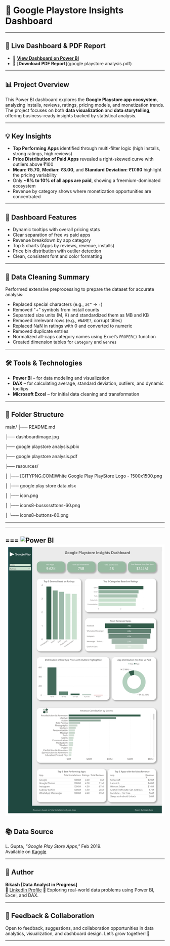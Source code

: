 # 📱 Google Playstore Insights Dashboard
---
## 🔗 Live Dashboard & PDF Report

- 🔗 [**View Dashboard on Power BI**](https://app.powerbi.com/view?r=eyJrIjoiYTk2OWY5MjEtZjgzOC00M2UxLTgyODUtZGVlN2YwZDc4ZDZjIiwidCI6ImM2ZTU0OWIzLTVmNDUtNDAzMi1hYWU5LWQ0MjQ0ZGM1YjJjNCJ9)
- 📄 [**Download PDF Report**](google playstore analysis.pdf)

---

## 📊 Project Overview

This Power BI dashboard explores the **Google Playstore app ecosystem**, analyzing installs, reviews, ratings, pricing models, and monetization trends. The project focuses on both **data visualization** and **data storytelling**, offering business-ready insights backed by statistical analysis.

---

## 💡 Key Insights

- **Top Performing Apps** identified through multi-filter logic (high installs, strong ratings, high reviews)
- **Price Distribution of Paid Apps** revealed a right-skewed curve with outliers above ₹100
- **Mean: ₹5.70**, **Median: ₹3.00**, and **Standard Deviation: ₹17.60** highlight the pricing variability
- Only **~8% to 10% of all apps are paid**, showing a freemium-dominated ecosystem
- Revenue by category shows where monetization opportunities are concentrated

---

## 📌 Dashboard Features

- Dynamic tooltips with overall pricing stats
- Clear separation of free vs paid apps
- Revenue breakdown by app category
- Top 5 charts (Apps by reviews, revenue, installs)
- Price bin distribution with outlier detection
- Clean, consistent font and color formatting

---

## 🧹 Data Cleaning Summary

Performed extensive preprocessing to prepare the dataset for accurate analysis:

- Replaced special characters (e.g., `â€“` → `-`)
- Removed "+" symbols from install counts
- Separated size units (M, K) and standardized them as MB and KB
- Removed irrelevant rows (e.g., `#NAME?`, corrupt titles)
- Replaced NaN in ratings with 0 and converted to numeric
- Removed duplicate entries
- Normalized all-caps category names using Excel’s `PROPER()` function
- Created dimension tables for `Category` and `Genres`

---

## 🛠 Tools & Technologies

- **Power BI** – for data modeling and visualization  
- **DAX** – for calculating average, standard deviation, outliers, and dynamic tooltips  
- **Microsoft Excel** – for initial data cleaning and transformation

---

## 📂 Folder Structure
main/
├── README.md

├── dashboardimage.jpg

├── google playstore analysis.pbix

├── google playstore analysis.pdf

├── resources/

│ ├── [CITYPNG.COM]White Google Play PlayStore Logo - 1500x1500.png

│ ├── google play store data.xlsx

│ ├── icon.png

│ ├── icons8-busssssttons-60.png

│ └── icons8-buttons-60.png

---
---




===
![Power BI](https://img.shields.io/badge/Built%20With-Power%20BI-yellow?logo=Power-BI&logoColor=white)
![Dashboard Preview](dashboardimage.jpg)
---

## 📚 Data Source

L. Gupta, *"Google Play Store Apps,"* Feb 2019.  
Available on [Kaggle](https://www.kaggle.com/lava18/google-play-store-apps)

---

## 👤 Author

**Bikash [Data Analyst in Progress]**  
🔗 [LinkedIn Profile](https://www.linkedin.com/in/bikashbaro/) 
💼 Exploring real-world data problems using Power BI, Excel, and DAX.

---

## 📩 Feedback & Collaboration

Open to feedback, suggestions, and collaboration opportunities in data analytics, visualization, and dashboard design. Let’s grow together! 🤝

---
